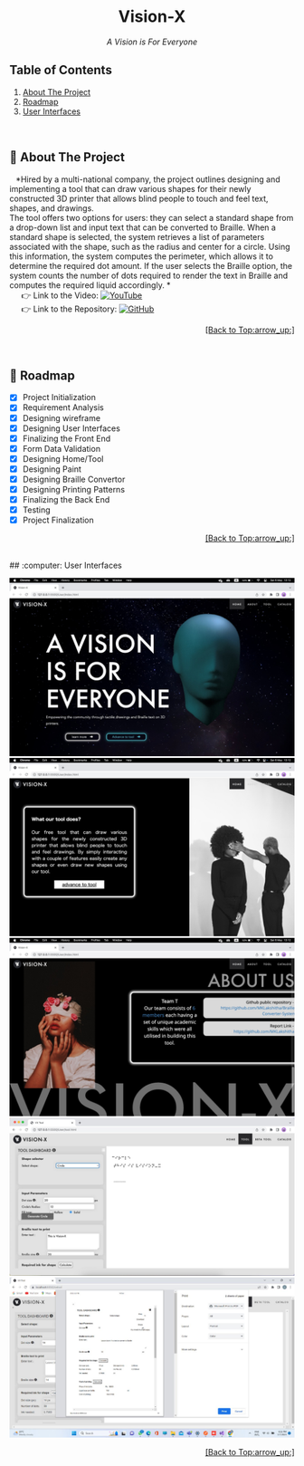 

<div id="top"></div>
<h1 align="center"> Vision-X </h1>
<p align="center"><i> A Vision is For Everyone </i></p>


## Table of Contents
<ol>
    <li><a href="#about">About The Project</a></li>
    <li><a href="#roadmap">Roadmap</a></li>
    <li><a href="#ui">User Interfaces</a></li>

 </ol>

<br/>

<a name="about"></a>
## :round_pushpin: About The Project
&ensp; *Hired by a multi-national company, the project outlines designing and implementing a tool that can draw various shapes for their newly constructed 3D printer that allows blind people to touch and feel text, shapes, and drawings.  
The tool offers two options for users: they can select a standard shape from a drop-down list and input text that can be converted to Braille. When a standard shape is selected, the system retrieves a list of parameters associated with the shape, such as the radius and center for a circle. Using this information, the system computes the perimeter, which allows it to determine the required dot amount. If the user selects the Braille option, the system counts the number of dots required to render the text in Braille and computes the required liquid accordingly.  *<br/>
&ensp;&ensp;&ensp;:point_right: Link to the Video: <a href="">![YouTube](https://img.shields.io/badge/YouTube-%23FF0000.svg?style=for-the-badge&logo=YouTube&logoColor=white)</a><br/>
&ensp;&ensp;&ensp;:point_right: Link to the Repository: <a href="https://github.com/MKLakshitha/Braille-Converter-System-Team-T-.git">![GitHub](https://img.shields.io/badge/github-%23121011.svg?style=for-the-badge&logo=github&logoColor=white)<a/>
<p align="right"><a href="#top">[Back to Top:arrow_up:]</a></p>


<br/>

<a name="roadmap"></a>
## :checkered_flag: Roadmap
- [x] Project Initialization
- [x] Requirement Analysis
- [x] Designing wireframe
- [x] Designing User Interfaces
- [x] Finalizing the Front End
- [x] Form Data Validation
- [x] Designing Home/Tool 
- [x] Designing Paint 
- [x] Designing Braille Convertor
- [x] Designing Printing Patterns
- [x] Finalizing the Back End
- [x] Testing
- [x] Project Finalization
<p align="right"><a href="#top">[Back to Top:arrow_up:]</a></p>

<br/>
<a name="ui"></a>
## :computer: User Interfaces
    
![](https://github.com/MKLakshitha/Braille-Converter-System-Team-T-/blob/main/images/WhatsApp%20Image%202023-05-07%20at%2022.26.32.jpeg)
![](https://github.com/MKLakshitha/Braille-Converter-System-Team-T-/blob/main/images/WhatsApp%20Image%202023-05-07%20at%2022.26.32%20(2).jpeg)
![](https://github.com/MKLakshitha/Braille-Converter-System-Team-T-/blob/main/images/WhatsApp%20Image%202023-05-07%20at%2022.26.32%20(1).jpeg)
![](https://github.com/MKLakshitha/Braille-Converter-System-Team-T-/blob/main/images/WhatsApp%20Image%202023-05-07%20at%2022.34.23.jpeg)
![](https://github.com/MKLakshitha/Braille-Converter-System-Team-T-/blob/main/images/WhatsApp%20Image%202023-05-07%20at%2018.22.30.jpeg)
<p align="right"><a href="#top">[Back to Top:arrow_up:]</a></p>

<br/>



